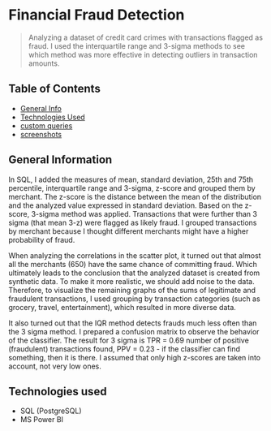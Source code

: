 # Financial Fraud Detection

> Analyzing a dataset of credit card crimes with transactions flagged as fraud.
> I used the interquartile range and 3-sigma methods to see which method was more effective in detecting outliers in transaction amounts.

## Table of Contents
* [General Info](#general-information)
* [Technologies Used](#technologies-used)
* [custom queries](#SQL-script)
* [screenshots](#screenshots)


## General Information

In SQL, I added the measures of mean, standard deviation, 25th and 75th percentile, interquartile range and 3-sigma, z-score and grouped 
them by merchant.
The z-score is the distance between the mean of the distribution and the analyzed value expressed in standard deviation.
Based on the z-score, 3-sigma method was applied. Transactions that were further than 3 sigma (that mean 3-z) were flagged as likely fraud.
I grouped transactions by merchant because I thought different merchants might have a higher probability of fraud.

When analyzing the correlations in the scatter plot, it turned out that almost all the merchants (650) have the same chance of 
committing fraud. Which ultimately leads to the conclusion that the analyzed dataset is created from synthetic data. To make it more realistic, 
we should add noise to the data.
Therefore, to visualize the remaining graphs of the sums of legitimate and fraudulent transactions, I used grouping by transaction categories 
(such as grocery, travel, entertainment), which resulted in more diverse data.

It also turned out that the IQR method detects frauds much less often than the 3 sigma method. 
I prepared a confusion matrix to observe the behavior of the classifier.
The result for 3 sigma is TPR = 0.69 number of positive (fraudulent) transactions found, PPV = 0.23 - if the classifier can find something, 
then it is there. 
I assumed that only high z-scores are taken into account, not very low ones.

## Technologies used

- SQL (PostgreSQL)
- MS Power BI
